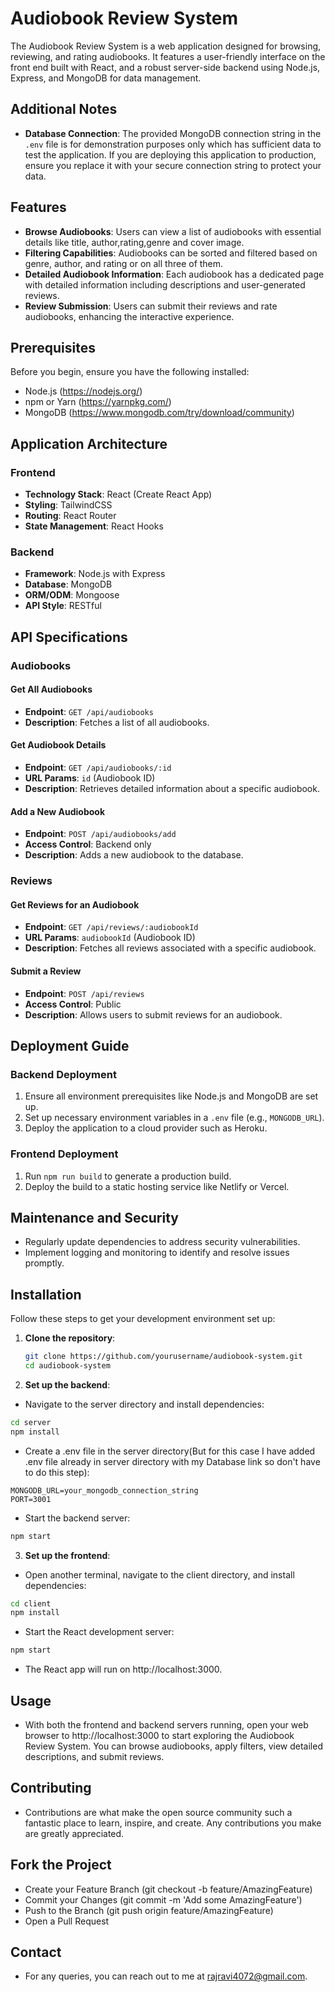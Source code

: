 # Audiobook Review System

The Audiobook Review System is a web application designed for browsing, reviewing, and rating audiobooks. It features a user-friendly interface on the front end built with React, and a robust server-side backend using Node.js, Express, and MongoDB for data management.

## Additional Notes

- **Database Connection**: The provided MongoDB connection string in the `.env` file is for demonstration purposes only which has sufficient data to test the application. If you are deploying this application to production, ensure you replace it with your secure connection string to protect your data.
  
## Features

- **Browse Audiobooks**: Users can view a list of audiobooks with essential details like title, author,rating,genre and cover image.
- **Filtering Capabilities**: Audiobooks can be sorted and filtered based on genre, author, and rating or on all three of them.
- **Detailed Audiobook Information**: Each audiobook has a dedicated page with detailed information including descriptions and user-generated reviews.
- **Review Submission**: Users can submit their reviews and rate audiobooks, enhancing the interactive experience.

## Prerequisites

Before you begin, ensure you have the following installed:
- Node.js (https://nodejs.org/)
- npm or Yarn (https://yarnpkg.com/)
- MongoDB (https://www.mongodb.com/try/download/community)

## Application Architecture

### Frontend

- **Technology Stack**: React (Create React App)
- **Styling**: TailwindCSS
- **Routing**: React Router
- **State Management**: React Hooks

### Backend

- **Framework**: Node.js with Express
- **Database**: MongoDB
- **ORM/ODM**: Mongoose
- **API Style**: RESTful

## API Specifications

### Audiobooks

#### Get All Audiobooks

- **Endpoint**: `GET /api/audiobooks`
- **Description**: Fetches a list of all audiobooks.

#### Get Audiobook Details

- **Endpoint**: `GET /api/audiobooks/:id`
- **URL Params**: `id` (Audiobook ID)
- **Description**: Retrieves detailed information about a specific audiobook.

#### Add a New Audiobook

- **Endpoint**: `POST /api/audiobooks/add`
- **Access Control**: Backend only
- **Description**: Adds a new audiobook to the database.

### Reviews

#### Get Reviews for an Audiobook

- **Endpoint**: `GET /api/reviews/:audiobookId`
- **URL Params**: `audiobookId` (Audiobook ID)
- **Description**: Fetches all reviews associated with a specific audiobook.

#### Submit a Review

- **Endpoint**: `POST /api/reviews`
- **Access Control**: Public
- **Description**: Allows users to submit reviews for an audiobook.

## Deployment Guide

### Backend Deployment

1. Ensure all environment prerequisites like Node.js and MongoDB are set up.
2. Set up necessary environment variables in a `.env` file (e.g., `MONGODB_URL`).
3. Deploy the application to a cloud provider such as Heroku.

### Frontend Deployment

1. Run `npm run build` to generate a production build.
2. Deploy the build to a static hosting service like Netlify or Vercel.

## Maintenance and Security

- Regularly update dependencies to address security vulnerabilities.
- Implement logging and monitoring to identify and resolve issues promptly.


## Installation

Follow these steps to get your development environment set up:

1. **Clone the repository**:
   ```bash
   git clone https://github.com/yourusername/audiobook-system.git
   cd audiobook-system
   ```

2. **Set up the backend**:
 - Navigate to the server directory and install dependencies:
```bash
cd server
npm install
   ```
 - Create a .env file in the server directory(But for this case I have added .env file already in server directory with my Database link so don't have to do this step):

 ```text
MONGODB_URL=your_mongodb_connection_string
PORT=3001
 ```
 - Start the backend server:
 ```bash
 npm start
 ```
3. **Set up the frontend**:
 - Open another terminal, navigate to the client directory, and install dependencies:
 ```bash
 cd client
 npm install
``` 
 - Start the React development server:
 ```bash
 npm start
```
 - The React app will run on http://localhost:3000.
 

## Usage
- With both the frontend and backend servers running, open your web browser to http://localhost:3000 to start exploring the Audiobook Review System. You can browse audiobooks, apply filters, view detailed descriptions, and submit reviews.


## Contributing
- Contributions are what make the open source community such a fantastic place to learn, inspire, and create. Any contributions you make are greatly appreciated.

## Fork the Project
- Create your Feature Branch (git checkout -b feature/AmazingFeature)
- Commit your Changes (git commit -m 'Add some AmazingFeature')
- Push to the Branch (git push origin feature/AmazingFeature)
- Open a Pull Request

## Contact
- For any queries, you can reach out to me at rajravi4072@gmail.com.
